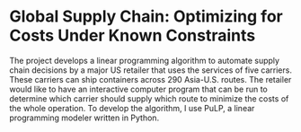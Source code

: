 # Global Supply Chain: Optimizing for Costs Under Known Constraints
The project develops a linear programming algorithm to automate supply chain decisions by a major US retailer that uses the services of five carriers. These carriers can ship containers across 290 Asia-U.S. routes. The retailer would like to have an interactive computer program that can be run to determine which carrier should supply which route to minimize the costs of the whole operation. To develop the algorithm, I use PuLP, a linear programming modeler written in Python.
